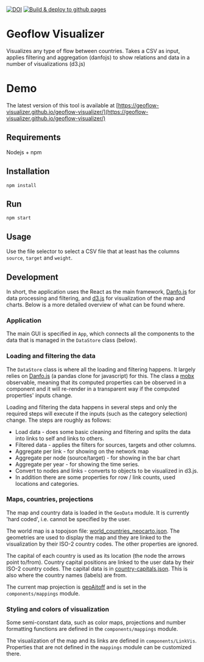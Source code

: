 [![DOI](https://zenodo.org/badge/481245154.svg)](https://zenodo.org/badge/latestdoi/481245154)
[![Build & deploy to github pages](https://github.com/States-as-fossil-fuel-owners/ffo-visualizer/actions/workflows/main.yml/badge.svg)](https://github.com/States-as-fossil-fuel-owners/ffo-visualizer/actions/workflows/main.yml)

# Geoflow Visualizer

Visualizes any type of flow between countries. Takes a CSV as input, applies filtering and aggregation (danfojs) to show relations and data in a number of visualizations (d3.js)

# Demo

The latest version of this tool is available at [https://geoflow-visualizer.github.io/geoflow-visualizer/](https://geoflow-visualizer.github.io/geoflow-visualizer/)

## Requirements

Nodejs + npm

## Installation

`npm install`

## Run

`npm start`

## Usage

Use the file selector to select a CSV file that at least has the columns `source`, `target` and `weight`.

## Development

In short, the application uses the React as the main framework, [Danfo.js](https://danfo.jsdata.org/) for data processing and filtering, and [d3.js](https://d3js.org/) for visualization of the map and charts. Below is a more detailed overview of what can be found where.

### Application
The main GUI is specified in `App`, which connects all the components to the data that is managed in the `DataStore` class (below).

### Loading and filtering the data

The `DataStore` class is where all the loading and filtering happens. It largely relies on [Danfo.js](https://danfo.jsdata.org/) (a pandas clone for javascript) for this. The class a [mobx](https://mobx.js.org/) observable, meaning that its computed properties can be observed in a component and it will re-render in a transparent way if the computed properties' inputs change.

Loading and filtering the data happens in several steps and only the required steps will execute if the inputs (such as the category selection) change. The steps are roughly as follows:

* Load data - does some basic cleaning and filtering and splits the data into links to self and links to others.
* Filtered data - applies the filters for sources, targets and other columns.
* Aggregate per link - for showing on the network map
* Aggregate per node (source/target) - for showing in the bar chart
* Aggregate per year - for showing the time series.
* Convert to nodes and links - converts to objects to be visualized in d3.js.
* In addition there are some properties for row / link counts, used locations and categories.

### Maps, countries, projections

The map and country data is loaded in the `GeoData` module. It is currently 'hard coded', i.e. cannot be specified by the user.

The world map is a topojson file: [world_countries_neocarto.json](src/data/world_countries_neocarto.json). The geometries are used to display the map and they are linked to the visualization by their ISO-2 country codes. The other properties are ignored.

The capital of each country is used as its location (the node the arrows point to/from). Country capital positions are linked to the user data by their ISO-2 country codes. The capital data is in [country-capitals.json](src/data/country-capitals.json). This is also where the country names (labels) are from.

The current map projection is [geoAitoff](https://github.com/d3/d3-geo-projection#geoAitoff) and is set in the `components/mappings` module.

### Styling and colors of visualization

Some semi-constant data, such as color maps, projections and number formatting functions are defined in the `components/mappings` module.

The visualization of the map and its links are defined in `components/LinkVis`. Properties that are not defined in the `mappings` module can be customized there.
